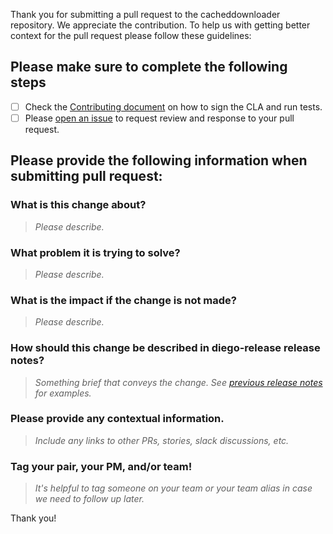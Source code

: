 Thank you for submitting a pull request to the cacheddownloader repository. We appreciate the contribution. To help us with getting better context for the pull request please follow these guidelines:

## Please make sure to complete the following steps

* [ ] Check the [Contributing document](https://github.com/cloudfoundry/diego-release/blob/develop/CONTRIBUTING.md) on how to sign the CLA and run tests.
* [ ] Please [open an issue](https://github.com/cloudfoundry/diego-release/issues/new) to request review and response to your pull request.

## Please provide the following information when submitting pull request:

### What is this change about?

> _Please describe._

### What problem it is trying to solve?

> _Please describe._

### What is the impact if the change is not made?

> _Please describe._

### How should this change be described in diego-release release notes?

> _Something brief that conveys the change. See [previous release notes](https://github.com/cloudfoundry/diego-release/releases) for examples._

### Please provide any contextual information.

> _Include any links to other PRs, stories, slack discussions, etc._

### Tag your pair, your PM, and/or team!

> _It's helpful to tag someone on your team or your team alias in case we need to follow up later._

Thank you!
